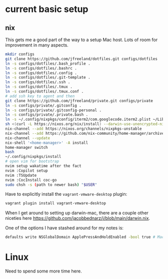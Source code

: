 # current basic setup

## nix

This gets me a good part of the way to a setup Mac host.  Lots of room for
improvement in many aspects.

```bash
mkdir configs
git clone https://github.com/jfreeland/dotfiles.git configs/dotfiles
ln -s configs/dotfiles/.bash_profile .
ln -s configs/dotfiles/.bashrc .
ln -s configs/dotfiles/.config .
ln -s configs/dotfiles/.git-template .
ln -s configs/dotfiles/.ssh .
ln -s configs/dotfiles/.tmux .
ln -s configs/dotfiles/.tmux.conf .
# add ssh key to agent and then
git clone https://github.com/jfreeland/private.git configs/private
ln -s configs/private/.gitconfig .
ln -s configs/private/.gitconfig-personal .
ln -s configs/private/.private.bash .
ln -s ~/.config/nixpkgs/config/iterm2/com.googlecode.iterm2.plist ~/Library/Preferences/com.googlecode.iterm2.plist
sh <(curl -L https://nixos.org/nix/install) --darwin-use-unencrypted-nix-store-volume --daemon
nix-channel --add https://nixos.org/channels/nixpkgs-unstable
nix-channel --add https://github.com/nix-community/home-manager/archive/master.tar.gz home-manager
nix-channel --update
nix-shell '<home-manager>' -A install
home-manager switch
bash
~/.config/nixpkgs/install
# open vim for bootstrap
nvim setup wakatime after the fact
nvim :Copilot setup
nvim :TSUpdate
nvim :CocInstall coc-go
sudo chsh -s (path to newer bash) "$USER"
```

Have to explicitly install the `vagrant-vmware-desktop` plugin:
```bash
vagrant plugin install vagrant-vmware-desktop
```

When I get around to setting up darwin-mac, there are a couple other niceties
here https://github.com/jacobbednarz/j/blob/main/darwin.nix.

One of the options I have stashed around for my notes is:
```bash
defaults write NSGlobalDomain ApplePressAndHoldEnabled -bool true # Mac press and hold for accents
```

# Linux

Need to spend some more time here.
